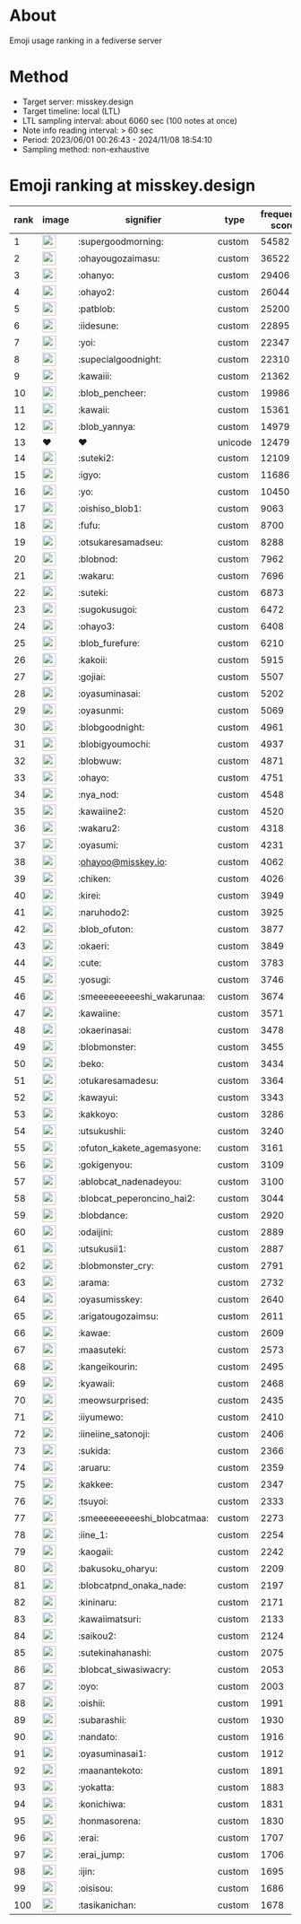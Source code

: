 # About
Emoji usage ranking in a fediverse server

# Method
- Target server: misskey.design
- Target timeline: local (LTL)
- LTL sampling interval: about 6060 sec (100 notes at once)
- Note info reading interval: > 60 sec
- Period: 2023/06/01 00:26:43 - 2024/11/08 18:54:10 
- Sampling method: non-exhaustive

# Emoji ranking at misskey.design

|rank|image|signifier|type|frequency score|
|----|----|----|----|----|
|1|<img height="24" src="https://misskey.design/emoji/supergoodmorning.webp">|:supergoodmorning:|custom|54582|
|2|<img height="24" src="https://misskey.design/emoji/ohayougozaimasu.webp">|:ohayougozaimasu:|custom|36522|
|3|<img height="24" src="https://misskey.design/emoji/ohanyo.webp">|:ohanyo:|custom|29406|
|4|<img height="24" src="https://misskey.design/emoji/ohayo2.webp">|:ohayo2:|custom|26044|
|5|<img height="24" src="https://misskey.design/emoji/patblob.webp">|:patblob:|custom|25200|
|6|<img height="24" src="https://misskey.design/emoji/iidesune.webp">|:iidesune:|custom|22895|
|7|<img height="24" src="https://misskey.design/emoji/yoi.webp">|:yoi:|custom|22347|
|8|<img height="24" src="https://misskey.design/emoji/supecialgoodnight.webp">|:supecialgoodnight:|custom|22310|
|9|<img height="24" src="https://misskey.design/emoji/kawaiii.webp">|:kawaiii:|custom|21362|
|10|<img height="24" src="https://misskey.design/emoji/blob_pencheer.webp">|:blob_pencheer:|custom|19986|
|11|<img height="24" src="https://misskey.design/emoji/kawaii.webp">|:kawaii:|custom|15361|
|12|<img height="24" src="https://misskey.design/emoji/blob_yannya.webp">|:blob_yannya:|custom|14979|
|13|❤|❤|unicode|12479|
|14|<img height="24" src="https://misskey.design/emoji/suteki2.webp">|:suteki2:|custom|12109|
|15|<img height="24" src="https://misskey.design/emoji/igyo.webp">|:igyo:|custom|11686|
|16|<img height="24" src="https://misskey.design/emoji/yo.webp">|:yo:|custom|10450|
|17|<img height="24" src="https://misskey.design/emoji/oishiso_blob1.webp">|:oishiso_blob1:|custom|9063|
|18|<img height="24" src="https://misskey.design/emoji/fufu.webp">|:fufu:|custom|8700|
|19|<img height="24" src="https://misskey.design/emoji/otsukaresamadseu.webp">|:otsukaresamadseu:|custom|8288|
|20|<img height="24" src="https://misskey.design/emoji/blobnod.webp">|:blobnod:|custom|7962|
|21|<img height="24" src="https://misskey.design/emoji/wakaru.webp">|:wakaru:|custom|7696|
|22|<img height="24" src="https://misskey.design/emoji/suteki.webp">|:suteki:|custom|6873|
|23|<img height="24" src="https://misskey.design/emoji/sugokusugoi.webp">|:sugokusugoi:|custom|6472|
|24|<img height="24" src="https://misskey.design/emoji/ohayo3.webp">|:ohayo3:|custom|6408|
|25|<img height="24" src="https://misskey.design/emoji/blob_furefure.webp">|:blob_furefure:|custom|6210|
|26|<img height="24" src="https://misskey.design/emoji/kakoii.webp">|:kakoii:|custom|5915|
|27|<img height="24" src="https://misskey.design/emoji/gojiai.webp">|:gojiai:|custom|5507|
|28|<img height="24" src="https://misskey.design/emoji/oyasuminasai.webp">|:oyasuminasai:|custom|5202|
|29|<img height="24" src="https://misskey.design/emoji/oyasunmi.webp">|:oyasunmi:|custom|5069|
|30|<img height="24" src="https://misskey.design/emoji/blobgoodnight.webp">|:blobgoodnight:|custom|4961|
|31|<img height="24" src="https://misskey.design/emoji/blobigyoumochi.webp">|:blobigyoumochi:|custom|4937|
|32|<img height="24" src="https://misskey.design/emoji/blobwuw.webp">|:blobwuw:|custom|4871|
|33|<img height="24" src="https://misskey.design/emoji/ohayo.webp">|:ohayo:|custom|4751|
|34|<img height="24" src="https://misskey.design/emoji/nya_nod.webp">|:nya_nod:|custom|4548|
|35|<img height="24" src="https://misskey.design/emoji/kawaiine2.webp">|:kawaiine2:|custom|4520|
|36|<img height="24" src="https://misskey.design/emoji/wakaru2.webp">|:wakaru2:|custom|4318|
|37|<img height="24" src="https://misskey.design/emoji/oyasumi.webp">|:oyasumi:|custom|4231|
|38|<img height="24" src="https://misskey.design/emoji/ohayoo.webp">|:ohayoo@misskey.io:|custom|4062|
|39|<img height="24" src="https://misskey.design/emoji/chiken.webp">|:chiken:|custom|4026|
|40|<img height="24" src="https://misskey.design/emoji/kirei.webp">|:kirei:|custom|3949|
|41|<img height="24" src="https://misskey.design/emoji/naruhodo2.webp">|:naruhodo2:|custom|3925|
|42|<img height="24" src="https://misskey.design/emoji/blob_ofuton.webp">|:blob_ofuton:|custom|3877|
|43|<img height="24" src="https://misskey.design/emoji/okaeri.webp">|:okaeri:|custom|3849|
|44|<img height="24" src="https://misskey.design/emoji/cute.webp">|:cute:|custom|3783|
|45|<img height="24" src="https://misskey.design/emoji/yosugi.webp">|:yosugi:|custom|3746|
|46|<img height="24" src="https://misskey.design/emoji/smeeeeeeeeeshi_wakarunaa.webp">|:smeeeeeeeeeshi_wakarunaa:|custom|3674|
|47|<img height="24" src="https://misskey.design/emoji/kawaiine.webp">|:kawaiine:|custom|3571|
|48|<img height="24" src="https://misskey.design/emoji/okaerinasai.webp">|:okaerinasai:|custom|3478|
|49|<img height="24" src="https://misskey.design/emoji/blobmonster.webp">|:blobmonster:|custom|3455|
|50|<img height="24" src="https://misskey.design/emoji/beko.webp">|:beko:|custom|3434|
|51|<img height="24" src="https://misskey.design/emoji/otukaresamadesu.webp">|:otukaresamadesu:|custom|3364|
|52|<img height="24" src="https://misskey.design/emoji/kawayui.webp">|:kawayui:|custom|3343|
|53|<img height="24" src="https://misskey.design/emoji/kakkoyo.webp">|:kakkoyo:|custom|3286|
|54|<img height="24" src="https://misskey.design/emoji/utsukushii.webp">|:utsukushii:|custom|3240|
|55|<img height="24" src="https://misskey.design/emoji/ofuton_kakete_agemasyone.webp">|:ofuton_kakete_agemasyone:|custom|3161|
|56|<img height="24" src="https://misskey.design/emoji/gokigenyou.webp">|:gokigenyou:|custom|3109|
|57|<img height="24" src="https://misskey.design/emoji/ablobcat_nadenadeyou.webp">|:ablobcat_nadenadeyou:|custom|3100|
|58|<img height="24" src="https://misskey.design/emoji/blobcat_peperoncino_hai2.webp">|:blobcat_peperoncino_hai2:|custom|3044|
|59|<img height="24" src="https://misskey.design/emoji/blobdance.webp">|:blobdance:|custom|2920|
|60|<img height="24" src="https://misskey.design/emoji/odaijini.webp">|:odaijini:|custom|2889|
|61|<img height="24" src="https://misskey.design/emoji/utsukusii1.webp">|:utsukusii1:|custom|2887|
|62|<img height="24" src="https://misskey.design/emoji/blobmonster_cry.webp">|:blobmonster_cry:|custom|2791|
|63|<img height="24" src="https://misskey.design/emoji/arama.webp">|:arama:|custom|2732|
|64|<img height="24" src="https://misskey.design/emoji/oyasumisskey.webp">|:oyasumisskey:|custom|2640|
|65|<img height="24" src="https://misskey.design/emoji/arigatougozaimsu.webp">|:arigatougozaimsu:|custom|2611|
|66|<img height="24" src="https://misskey.design/emoji/kawae.webp">|:kawae:|custom|2609|
|67|<img height="24" src="https://misskey.design/emoji/maasuteki.webp">|:maasuteki:|custom|2573|
|68|<img height="24" src="https://misskey.design/emoji/kangeikourin.webp">|:kangeikourin:|custom|2495|
|69|<img height="24" src="https://misskey.design/emoji/kyawaii.webp">|:kyawaii:|custom|2468|
|70|<img height="24" src="https://misskey.design/emoji/meowsurprised.webp">|:meowsurprised:|custom|2435|
|71|<img height="24" src="https://misskey.design/emoji/iiyumewo.webp">|:iiyumewo:|custom|2410|
|72|<img height="24" src="https://misskey.design/emoji/iineiine_satonoji.webp">|:iineiine_satonoji:|custom|2406|
|73|<img height="24" src="https://misskey.design/emoji/sukida.webp">|:sukida:|custom|2366|
|74|<img height="24" src="https://misskey.design/emoji/aruaru.webp">|:aruaru:|custom|2359|
|75|<img height="24" src="https://misskey.design/emoji/kakkee.webp">|:kakkee:|custom|2347|
|76|<img height="24" src="https://misskey.design/emoji/tsuyoi.webp">|:tsuyoi:|custom|2333|
|77|<img height="24" src="https://misskey.design/emoji/smeeeeeeeeeshi_blobcatmaa.webp">|:smeeeeeeeeeshi_blobcatmaa:|custom|2273|
|78|<img height="24" src="https://misskey.design/emoji/iine_1.webp">|:iine_1:|custom|2254|
|79|<img height="24" src="https://misskey.design/emoji/kaogaii.webp">|:kaogaii:|custom|2242|
|80|<img height="24" src="https://misskey.design/emoji/bakusoku_oharyu.webp">|:bakusoku_oharyu:|custom|2209|
|81|<img height="24" src="https://misskey.design/emoji/blobcatpnd_onaka_nade.webp">|:blobcatpnd_onaka_nade:|custom|2197|
|82|<img height="24" src="https://misskey.design/emoji/kininaru.webp">|:kininaru:|custom|2171|
|83|<img height="24" src="https://misskey.design/emoji/kawaiimatsuri.webp">|:kawaiimatsuri:|custom|2133|
|84|<img height="24" src="https://misskey.design/emoji/saikou2.webp">|:saikou2:|custom|2124|
|85|<img height="24" src="https://misskey.design/emoji/sutekinahanashi.webp">|:sutekinahanashi:|custom|2075|
|86|<img height="24" src="https://misskey.design/emoji/blobcat_siwasiwacry.webp">|:blobcat_siwasiwacry:|custom|2053|
|87|<img height="24" src="https://misskey.design/emoji/oyo.webp">|:oyo:|custom|2003|
|88|<img height="24" src="https://misskey.design/emoji/oishii.webp">|:oishii:|custom|1991|
|89|<img height="24" src="https://misskey.design/emoji/subarashii.webp">|:subarashii:|custom|1930|
|90|<img height="24" src="https://misskey.design/emoji/nandato.webp">|:nandato:|custom|1916|
|91|<img height="24" src="https://misskey.design/emoji/oyasuminasai1.webp">|:oyasuminasai1:|custom|1912|
|92|<img height="24" src="https://misskey.design/emoji/maanantekoto.webp">|:maanantekoto:|custom|1891|
|93|<img height="24" src="https://misskey.design/emoji/yokatta.webp">|:yokatta:|custom|1883|
|94|<img height="24" src="https://misskey.design/emoji/konichiwa.webp">|:konichiwa:|custom|1831|
|95|<img height="24" src="https://misskey.design/emoji/honmasorena.webp">|:honmasorena:|custom|1830|
|96|<img height="24" src="https://misskey.design/emoji/erai.webp">|:erai:|custom|1707|
|97|<img height="24" src="https://misskey.design/emoji/erai_jump.webp">|:erai_jump:|custom|1706|
|98|<img height="24" src="https://misskey.design/emoji/ijin.webp">|:ijin:|custom|1695|
|99|<img height="24" src="https://misskey.design/emoji/oisisou.webp">|:oisisou:|custom|1686|
|100|<img height="24" src="https://misskey.design/emoji/tasikanichan.webp">|:tasikanichan:|custom|1678|
